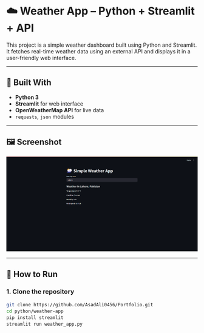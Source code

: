 # ☁️ Weather App – Python + Streamlit + API

This project is a simple weather dashboard built using Python and Streamlit. It fetches real-time weather data using an external API and displays it in a user-friendly web interface.

---

## 🔧 Built With

- **Python 3**
- **Streamlit** for web interface
- **OpenWeatherMap API** for live data
- `requests`, `json` modules

---

## 🖼️ Screenshot

![Web UI](./WebUI.png)

---

## 🚀 How to Run

### 1. Clone the repository

```bash
git clone https://github.com/AsadAli0456/Portfolio.git
cd python/weather-app
pip install streamlit
streamlit run weather_app.py

